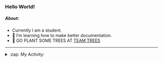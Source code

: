 ### Hello World!

##### About:
- Currently I am a student.
- 🌱 I’m learning how to make better documentation.
- 🌱 GO PLANT SOME TREES AT [TEAM TREES](https://teamtrees.org/)

---
<details>
  <summary>:zap: My Activity:</summary>
  
<!--START_SECTION:waka-->
![Code Time](http://img.shields.io/badge/Code%20Time-1%2C077%20hrs%2048%20mins-blue)

**I'm a Night 🦉** 

```text
🌞 Morning                1583 commits        ██░░░░░░░░░░░░░░░░░░░░░░░   09.96 % 
🌆 Daytime                5136 commits        ████████░░░░░░░░░░░░░░░░░   32.32 % 
🌃 Evening                4651 commits        ███████░░░░░░░░░░░░░░░░░░   29.27 % 
🌙 Night                  4520 commits        ███████░░░░░░░░░░░░░░░░░░   28.45 % 
```
📅 **I'm Most Productive on Wednesday** 

```text
Monday                   2337 commits        ████░░░░░░░░░░░░░░░░░░░░░   14.71 % 
Tuesday                  1946 commits        ███░░░░░░░░░░░░░░░░░░░░░░   12.25 % 
Wednesday                3687 commits        ██████░░░░░░░░░░░░░░░░░░░   23.20 % 
Thursday                 2182 commits        ███░░░░░░░░░░░░░░░░░░░░░░   13.73 % 
Friday                   1573 commits        ██░░░░░░░░░░░░░░░░░░░░░░░   09.90 % 
Saturday                 1459 commits        ██░░░░░░░░░░░░░░░░░░░░░░░   09.18 % 
Sunday                   2706 commits        ████░░░░░░░░░░░░░░░░░░░░░   17.03 % 
```


📊 **This Week I Spent My Time On** 

```text
🔥 Editors: 
VS Code                  8 hrs 54 mins       █████████████████████████   100.00 % 

🐱‍💻 Projects: 
CSF22                    5 hrs 20 mins       ███████████████░░░░░░░░░░   60.05 % 
praise                   3 hrs 33 mins       ██████████░░░░░░░░░░░░░░░   39.95 % 
```


 Last Updated on 27/03/2023 16:08:33 UTC
<!--END_SECTION:waka-->
</details>
